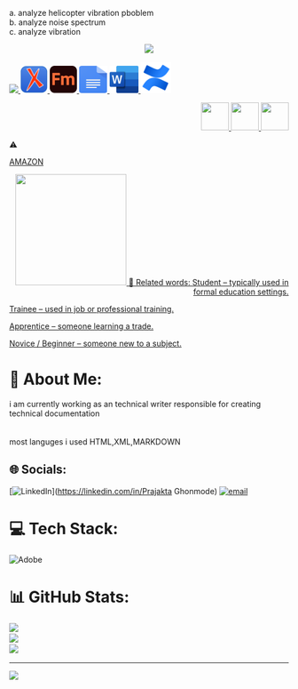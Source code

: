a. analyze helicopter vibration pboblem     
b. analyze noise spectrum   
c. analyze vibration  
<p align=center > 
<image src="https://github.com/user-attachments/assets/85c8293e-2e59-43f7-91dd-a37e6cc578e5" width=200 />  
</p>

  <p align="left">
  <a href="https://skillicons.dev">
    <img src="https://skillicons.dev/icons?i=vscode" />
  </a>
 <a href="https://github.com/docmagician/docmagician/blob/42b7909b58a484ace3909c6b363fa3f5ec170d12/assets/">
    <img src="https://github.com/docmagician/docmagician/blob/42b7909b58a484ace3909c6b363fa3f5ec170d12/assets/OxygenXMLEditor_icon_2019.svg" width="49" height="49">
  </a>
 <a href="https://github.com/docmagician/docmagician/blob/42b7909b58a484ace3909c6b363fa3f5ec170d12/assets/Adobe_FrameMaker_icon_2021.svg">
  <img src="https://github.com/docmagician/docmagician/blob/42b7909b58a484ace3909c6b363fa3f5ec170d12/assets/Adobe_FrameMaker_icon_2021.svg" width="49" height="49">
 </a>
 <a href="https://github.com/docmagician/docmagician/blob/42b7909b58a484ace3909c6b363fa3f5ec170d12/assets/">
  <img src="https://github.com/docmagician/docmagician/blob/42b7909b58a484ace3909c6b363fa3f5ec170d12/assets/Google_Docs_Logo.svg" width="51" height="49">
 </a>
  <a href="https://github.com/docmagician/docmagician/blob/42b7909b58a484ace3909c6b363fa3f5ec170d12/assets/">
  <img src="https://github.com/docmagician/docmagician/blob/42b7909b58a484ace3909c6b363fa3f5ec170d12/assets/Microsoft_Office_Word_Logo.svg" width="52" height="49">
 </a>
   <a href="https://github.com/docmagician/docmagician/blob/9ab300d111f3739c8f6ba912a4fe803a27224244/assets/">
  <img src="https://github.com/docmagician/docmagician/blob/9ab300d111f3739c8f6ba912a4fe803a27224244/assets/confluence-svgrepo-com.svg" width="55" height="55">
 </a>
</p>

<p align=right>
<a href="https://github.com/user-attachments/assets/43a57a83-42b1-404d-89ea-3166e9721641">
<img src="https://github.com/user-attachments/assets/43a57a83-42b1-404d-89ea-3166e9721641" width=50 height=50 />
</a>
<a href=https://github.com/user-attachments/assets/79e9f73e-ddad-4cc6-b70d-84dd53b1ca12>
<img src=https://github.com/user-attachments/assets/79e9f73e-ddad-4cc6-b70d-84dd53b1ca12/ width=50 height=50>
</a>
<a href=https://github.com/user-attachments/assets/56e02ca8-d1a8-438b-a369-0b2ae10e0c95>
<img src=https://github.com/user-attachments/assets/56e02ca8-d1a8-438b-a369-0b2ae10e0c95/ width=50 height=50>
</a>
</p>
⚠️

[AMAZON](https://www.amazon.in)
<p align=right>
<a href=https://github.com/user-attachments/assets/13210397-95c9-45b0-8446-9d7244002b57>
<img src=https://github.com/user-attachments/assets/13210397-95c9-45b0-8446-9d7244002b57 width=200 height=200/>
🔄 Related words:
Student – typically used in formal education settings. 

Trainee – used in job or professional training.

Apprentice – someone learning a trade.

Novice / Beginner – someone new to a subject.
</a>
</p>













# 💫 About Me:
i am currently working as an technical writer responsible for creating technical documentation<br><br><br>most languges i used HTML,XML,MARKDOWN


## 🌐 Socials:
[![LinkedIn](https://img.shields.io/badge/LinkedIn-%230077B5.svg?logo=linkedin&logoColor=white)](https://linkedin.com/in/Prajakta Ghonmode) [![email](https://img.shields.io/badge/Email-D14836?logo=gmail&logoColor=white)](mailto:prajakta7800@gmail.com) 

# 💻 Tech Stack:
![Adobe](https://img.shields.io/badge/adobe-%23FF0000.svg?style=for-the-badge&logo=adobe&logoColor=white)
# 📊 GitHub Stats:
![](https://github-readme-stats.vercel.app/api?username=ScarletWriter&theme=dark&hide_border=false&include_all_commits=false&count_private=false)<br/>
![](https://nirzak-streak-stats.vercel.app/?user=ScarletWriter&theme=dark&hide_border=false)<br/>
![](https://github-readme-stats.vercel.app/api/top-langs/?username=ScarletWriter&theme=dark&hide_border=false&include_all_commits=false&count_private=false&layout=compact)

---
[![](https://visitcount.itsvg.in/api?id=ScarletWriter&icon=0&color=0)](https://visitcount.itsvg.in)

<!-- Proudly created with GPRM ( https://gprm.itsvg.in ) -->


